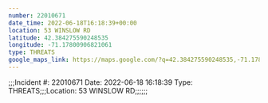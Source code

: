 ```yaml
---
number: 22010671
date_time: 2022-06-18T16:18:39+00:00
location: 53 WINSLOW RD
latitude: 42.384275590248535
longitude: -71.17800906821061
type: THREATS
google_maps_link: https://maps.google.com/?q=42.384275590248535,-71.17800906821061
---
```


;;;Incident #: 22010671  Date: 2022-06-18 16:18:39   Type: THREATS;;;Location: 53 WINSLOW RD;;;;;;
